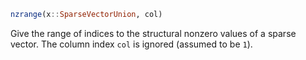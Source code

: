 ```julia
nzrange(x::SparseVectorUnion, col)
```

Give the range of indices to the structural nonzero values of a sparse vector. The column index `col` is ignored (assumed to be `1`).

